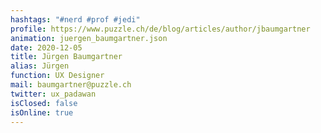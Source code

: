 ```yaml
---
hashtags: "#nerd #prof #jedi"
profile: https://www.puzzle.ch/de/blog/articles/author/jbaumgartner
animation: juergen_baumgartner.json
date: 2020-12-05
title: Jürgen Baumgartner
alias: Jürgen
function: UX Designer
mail: baumgartner@puzzle.ch
twitter: ux_padawan
isClosed: false
isOnline: true
---
```

